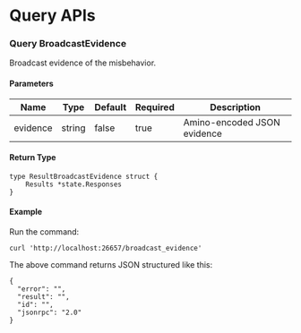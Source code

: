 # Query APIs
<!---
//uatnet.usdp.io/broadcast_evidence?evidence=_
----[https://tendermint.com/rpc/#/Info/broadcast_evidence]
-->

### Query BroadcastEvidence
Broadcast evidence of the misbehavior.

#### Parameters
| Name | Type | Default | Required | Description                 |
| ---- | ---- | ------- | -------- | --------------------------- |
| evidence | string | false | true    | Amino-encoded JSON evidence |

#### Return Type
```
type ResultBroadcastEvidence struct {
    Results *state.Responses
}
```

#### Example

Run the command:
```
curl 'http://localhost:26657/broadcast_evidence'
```

The above command returns JSON structured like this:
```
{
  "error": "",
  "result": "",
  "id": "",
  "jsonrpc": "2.0"
}
```

